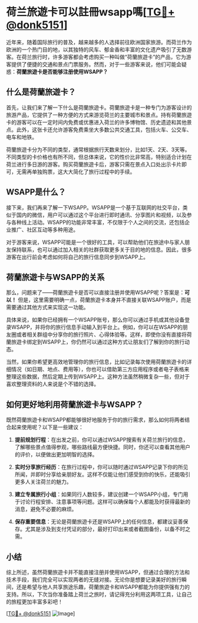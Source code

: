 # 荷兰旅遊卡可以註冊wsapp嗎[[TG💪+ @donk5151](https://t.me/s/donk5151)]

近年来，随着国际旅行的普及，越来越多的人选择前往欧洲国家旅游。而荷兰作为欧洲的一个热门目的地，以其独特的风车、郁金香和丰富的文化遗产吸引了无数游客。在荷兰旅行时，许多游客都会考虑购买一种叫做“荷蘭旅遊卡”的产品，它为游客提供了便捷的交通和景点门票服务。然而，对于一些游客来说，他们可能会疑惑：**荷蘭旅遊卡是否能够注册使用WSAPP？**

## 什么是荷蘭旅遊卡？

首先，让我们来了解一下什么是荷蘭旅遊卡。荷蘭旅遊卡是一种专门为游客设计的旅游产品，它提供了一种方便的方式来游览荷兰的主要城市和景点。持有荷蘭旅遊卡的游客可以在一定时间内免费或优惠进入荷兰的许多博物馆、历史遗迹和其他景点。此外，这张卡还允许游客免费乘坐大多数公共交通工具，包括火车、公交车、电车和地铁。

荷蘭旅遊卡分为不同的类型，通常根据旅行天数来划分，比如1天、2天、3天等。不同类型的卡价格也有所不同，但总体来说，它的性价比非常高，特别适合计划在荷兰进行多日游的游客。购买荷蘭旅遊卡后，游客只需在景点入口处出示卡片即可，无需再单独购票，这大大简化了旅行过程中的手续。

## WSAPP是什么？

接下来，我们再来了解一下WSAPP。WSAPP是一个基于互联网的社交平台，类似于国内的微信，用户可以通过这个平台进行即时通讯、分享图片和视频，以及参与各种线上活动。WSAPP的功能非常丰富，不仅限于个人之间的交流，还包括企业推广、社区互动等多种用途。

对于游客来说，WSAPP可能是一个很好的工具，可以帮助他们在旅途中与家人朋友保持联系，也可以通过加入相关的社群获取更多关于目的地的信息。因此，很多游客在出行前会考虑如何将自己的旅行信息同步到WSAPP上。

## 荷蘭旅遊卡与WSAPP的关系

那么，问题来了——荷蘭旅遊卡是否可以直接注册并使用WSAPP呢？答案是：**可以！** 但是，这里需要明确一点，荷蘭旅遊卡本身并不直接关联WSAPP账户，而是需要通过其他方式来实现这一功能。

具体来说，如果你已经拥有一个WSAPP账号，那么你可以通过手机或其他设备登录WSAPP，并将你的旅行信息手动输入到平台上。例如，你可以在WSAPP的朋友圈或者相关群组中分享你的旅行照片、心得体验等。这样，即使你没有直接将荷蘭旅遊卡绑定到WSAPP上，你仍然可以通过这种方式让朋友们了解到你的旅行动态。

当然，如果你希望更高效地管理你的旅行信息，比如记录每次使用荷蘭旅遊卡的详细情况（如日期、地点、费用等），你也可以借助第三方应用程序或者电子表格来整理这些数据，然后定期上传到WSAPP上。这种方法虽然稍微复杂一些，但对于喜欢整理资料的人来说是个不错的选择。

## 如何更好地利用荷蘭旅遊卡与WSAPP？

既然荷蘭旅遊卡和WSAPP都能够很好地服务于你的旅行需求，那么如何将两者结合起来使用呢？以下是一些建议：

1. **提前规划行程**：在出发之前，你可以通过WSAPP搜索有关荷兰旅行的信息，了解哪些景点值得参观，哪些路线最方便快捷。同时，你还可以查看其他用户的评价，以便做出更加明智的选择。
   
2. **实时分享旅行经历**：在旅行过程中，你可以随时通过WSAPP记录下你的所见所闻，并即时分享给亲朋好友。这样不仅能让他们感受到你的快乐，还能吸引更多人关注荷兰的魅力。
   
3. **建立专属旅行小组**：如果同行人数较多，建议创建一个WSAPP小组，专门用于讨论行程安排、注意事项等问题。这样可以确保每个人都能及时获得最新的消息，避免不必要的麻烦。

4. **保存重要信息**：无论是荷蘭旅遊卡还是WSAPP上的任何信息，都建议妥善保存。尤其是涉及到支付凭证的部分，最好打印出来或者截图备份，以备不时之需。

## 小结

综上所述，虽然荷蘭旅遊卡并不能直接注册并使用WSAPP，但通过合理的方法和技术手段，我们完全可以实现两者的无缝对接。无论你是想要记录美好的旅行瞬间，还是希望与他人共享旅途乐趣，荷蘭旅遊卡和WSAPP都能为你提供强有力的支持。所以，下次当你准备踏上荷兰之旅时，请记得充分利用这两项工具，让自己的旅程更加丰富多彩吧！

[[TG💪+ @donk5151](https://t.me/s/donk5151) ![Image](https://i.postimg.cc/rwNCRYN7/Snipaste-2025-04-30-17-27-05.png)]